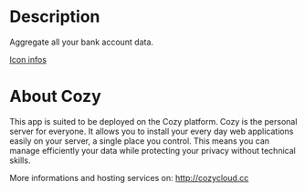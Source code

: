 # Description

Aggregate all your bank account data.

[Icon infos](http://www.iconfinder.com/icondetails/17018/128/cash_lock_money_safe_vault_icon)

# About Cozy

This app is suited to be deployed on the Cozy platform. Cozy is the personal
server for everyone. It allows you to install your every day web applications 
easily on your server, a single place you control. This means you can manage 
efficiently your data while protecting your privacy without technical skills.

More informations and hosting services on:
http://cozycloud.cc
